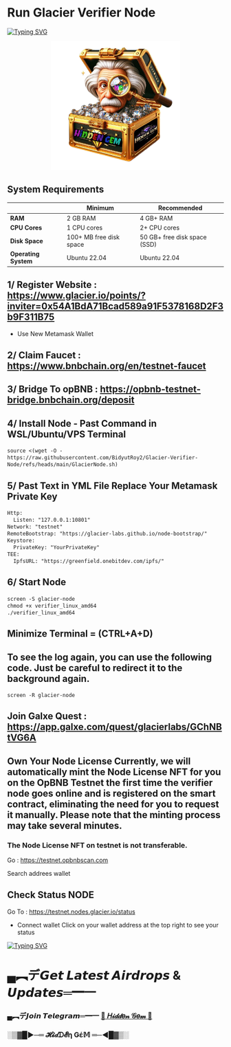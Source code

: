 # Run Glacier Verifier Node

[![Typing SVG](https://readme-typing-svg.demolab.com?font=Fira+Code&pause=1000&width=435&lines=Wellcome+To+HiddenGem)](https://git.io/typing-svg)

<p align="center">
<img src='https://github.com/BidyutRoy2/BidyutRoy2/blob/main/Logo_BG.png' style="width:300px;height:300px;">

## System Requirements

|                |       Minimum            |       Recommended            |
|----------------|--------------------------|------------------------------|
| **RAM**        | 2 GB RAM                 | 4 GB+ RAM                    |
| **CPU Cores**  | 1 CPU cores              | 2+ CPU cores                 |
| **Disk Space** | 100+ MB free disk space  | 50 GB+ free disk space (SSD) |
| **Operating System** | Ubuntu 22.04       | Ubuntu 22.04                 |


## 1/ Register Website : https://www.glacier.io/points/?inviter=0x54A1BdA71Bcad589a91F5378168D2F3b9F311B75

- Use New Metamask Wallet


## 2/ Claim Faucet : https://www.bnbchain.org/en/testnet-faucet


## 3/ Bridge To opBNB : https://opbnb-testnet-bridge.bnbchain.org/deposit


## 4/ Install Node - Past Command in WSL/Ubuntu/VPS Terminal 
```
source <(wget -O - https://raw.githubusercontent.com/BidyutRoy2/Glacier-Verifier-Node/refs/heads/main/GlacierNode.sh)
```


## 5/ Past Text in YML File Replace Your Metamask Private Key
```
Http:
  Listen: "127.0.0.1:10801"
Network: "testnet"
RemoteBootstrap: "https://glacier-labs.github.io/node-bootstrap/"
Keystore:
  PrivateKey: "YourPrivateKey"
TEE:
  IpfsURL: "https://greenfield.onebitdev.com/ipfs/"
```


## 6/ Start Node 
```
screen -S glacier-node
chmod +x verifier_linux_amd64
./verifier_linux_amd64
```


## Minimize Terminal = (CTRL+A+D)


## To see the log again, you can use the following code. Just be careful to redirect it to the background again.
```
screen -R glacier-node
```


## Join Galxe Quest : https://app.galxe.com/quest/glacierlabs/GChNBtVG6A


## Own Your Node License Currently, we will automatically mint the Node License NFT for you on the OpBNB Testnet the first time the verifier node goes online and is registered on the smart contract, eliminating the need for you to request it manually. Please note that the minting process may take several minutes.


### The Node License NFT on testnet is not transferable.

Go : https://testnet.opbnbscan.com

Search addrees wallet


## Check Status NODE
Go To : https://testnet.nodes.glacier.io/status
- Connect wallet Click on your wallet address at the top right to see your status

[![Typing SVG](https://readme-typing-svg.demolab.com?font=Fira+Code&pause=1000&width=435&lines=Wellcome+To+HiddenGem)](https://git.io/typing-svg)


# ▄︻デ𝙂𝙚𝙩 𝙇𝙖𝙩𝙚𝙨𝙩 𝘼𝙞𝙧𝙙𝙧𝙤𝙥𝙨 & 𝙐𝙥𝙙𝙖𝙩𝙚𝙨═━一

### ▄︻デ𝙅𝙤𝙞𝙣 𝙏𝙚𝙡𝙚𝙜𝙧𝙖𝙢═━一 [🎀  𝐻𝒾𝒹𝒹𝑒𝓃 𝒢𝑒𝓂  🎀](https://t.me/hiddengemnews) 

### ░▒▓█►─═  𝓗𝓲𝒹ᗪ𝓔η Ǥέ𝕄 ═─◄█▓▒░
